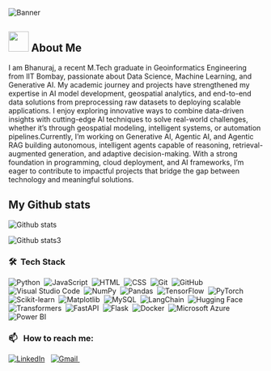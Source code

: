 ![Banner](https://i.postimg.cc/44bt9HhS/ezgif-com-added-text.gif)

## <img src="https://raw.githubusercontent.com/7oSkaaa/7oSkaaa/refs/heads/main/Images/about_me.gif" width="40px"> About Me

I am Bhanuraj, a recent M.Tech graduate in Geoinformatics Engineering from IIT Bombay, passionate about Data Science, Machine Learning, and Generative AI.
My academic journey and projects have strengthened my expertise in AI model development, geospatial analytics, and end-to-end data solutions  from preprocessing raw datasets to deploying scalable applications.
I enjoy exploring innovative ways to combine data-driven insights with cutting-edge AI techniques to solve real-world challenges, whether it’s through geospatial modeling, intelligent systems, or automation pipelines.Currently, I’m working on Generative AI, Agentic AI, and Agentic RAG  building autonomous, intelligent agents capable of reasoning, retrieval-augmented generation, and adaptive decision-making. With a strong foundation in programming, cloud deployment, and AI frameworks, I’m eager to contribute to impactful projects that bridge the gap between technology and meaningful solutions.

## My Github stats
![Github stats](https://github-readme-stats.vercel.app/api?username=Bhanuraj23m0316iitb&show_icons=true&theme=radical) <br>

![Github stats3](https://github-readme-stats.vercel.app/api/top-langs/?username=Bhanuraj23m0316iitb&show_icons=true&theme=radical)

### 🛠 &nbsp;Tech Stack

![Python](https://img.shields.io/badge/-Python-05122A?style=flat&logo=python)&nbsp;
![JavaScript](https://img.shields.io/badge/-JavaScript-05122A?style=flat&logo=javascript)&nbsp;
![HTML](https://img.shields.io/badge/-HTML-05122A?style=flat&logo=HTML5)&nbsp;
![CSS](https://img.shields.io/badge/-CSS-05122A?style=flat&logo=CSS3&logoColor=1572B6)&nbsp;
![Git](https://img.shields.io/badge/-Git-05122A?style=flat&logo=git)&nbsp;
![GitHub](https://img.shields.io/badge/-GitHub-05122A?style=flat&logo=github)&nbsp;
![Visual Studio Code](https://img.shields.io/badge/-Visual%20Studio%20Code-05122A?style=flat&logo=visual-studio-code&logoColor=007ACC)&nbsp;
![NumPy](https://img.shields.io/badge/numpy%20-%23013243.svg?&style=flat&logo=numpy&logoColor=white)&nbsp;
![Pandas](https://img.shields.io/badge/pandas%20-%23150458.svg?&style=flat&logo=pandas&logoColor=white)&nbsp;
![TensorFlow](https://img.shields.io/badge/TensorFlow%20-%23FF6F00.svg?&style=flat&logo=TensorFlow&logoColor=white)&nbsp;
![PyTorch](https://img.shields.io/badge/PyTorch%20-%23EE4C2C.svg?&style=flat&logo=PyTorch&logoColor=white)&nbsp;
![Scikit-learn](https://img.shields.io/badge/scikit--learn%20-%23F7931E.svg?&style=flat&logo=scikit-learn&logoColor=white)&nbsp;
![Matplotlib](https://img.shields.io/badge/Matplotlib%20-%230077B5.svg?&style=flat&logo=Matplotlib&logoColor=white)&nbsp;
![MySQL](https://img.shields.io/badge/MySQL-%2300f.svg?&style=flat&logo=mysql&logoColor=white)&nbsp;
![LangChain](https://img.shields.io/badge/LangChain-%2300BFFF.svg?&style=flat&logo=chainlink&logoColor=white)&nbsp;
![Hugging Face](https://img.shields.io/badge/HuggingFace%20-%23FFCC4D.svg?&style=flat&logo=huggingface&logoColor=black)&nbsp;
![Transformers](https://img.shields.io/badge/Transformers-%23FF6F00.svg?&style=flat&logo=huggingface&logoColor=white)&nbsp;
![FastAPI](https://img.shields.io/badge/FastAPI%20-%23009688.svg?&style=flat&logo=fastapi&logoColor=white)&nbsp;
![Flask](https://img.shields.io/badge/Flask%20-%23000.svg?&style=flat&logo=flask&logoColor=white)&nbsp;
![Docker](https://img.shields.io/badge/Docker-%230db7ed.svg?&style=flat&logo=docker&logoColor=white)&nbsp;
![Microsoft Azure](https://img.shields.io/badge/Microsoft%20Azure-%230072C6.svg?&style=flat&logo=microsoftazure&logoColor=white)&nbsp;
![Power BI](https://img.shields.io/badge/Power%20BI-F2C811?style=flat&logo=Power%20BI&logoColor=black)&nbsp;


### 📫 &nbsp; How to reach me:


<a href="https://www.linkedin.com/in/bhanuraj-badal-059012286/"><img alt="LinkedIn" src="https://img.shields.io/badge/linkedin%20-%230077B5.svg?&style=flat&logo=linkedin&logoColor=white"/></a> &nbsp;
<a href="mailto:badalbhanuraj@gmail.com">
  <img alt="Gmail" src="https://img.shields.io/badge/Gmail-D14836?style=flat&logo=gmail&logoColor=white" />
</a>&nbsp;



<!--
**Bhanuraj23m0316iitb/Bhanuraj23m0316iitb** is a ✨ _special_ ✨ repository because its `README.md` (this file) appears on your GitHub profile.

Here are some ideas to get you started:

- 🔭 I’m currently working on ...
- 🌱 I’m currently learning ...
- 👯 I’m looking to collaborate on ...
- 🤔 I’m looking for help with ...
- 💬 Ask me about ...
- 📫 How to reach me: ...
- 😄 Pronouns: ...
- ⚡ Fun fact: ...
-->

